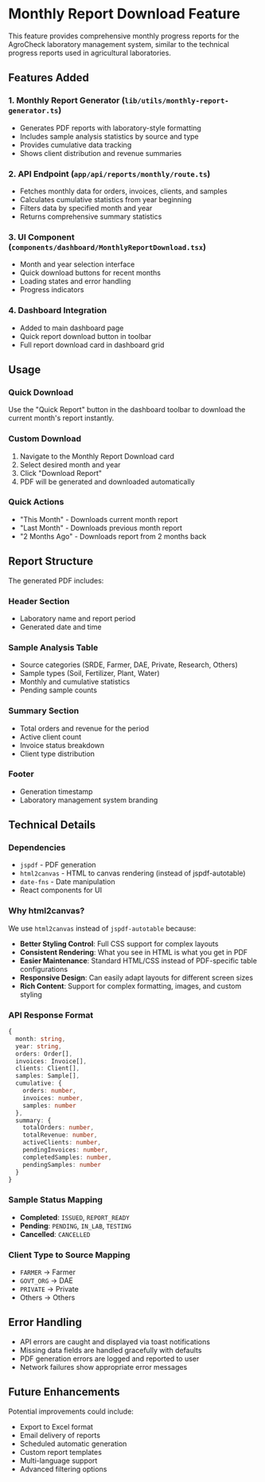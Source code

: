 # Monthly Report Download Feature

This feature provides comprehensive monthly progress reports for the AgroCheck laboratory management system, similar to the technical progress reports used in agricultural laboratories.

## Features Added

### 1. Monthly Report Generator (`lib/utils/monthly-report-generator.ts`)
- Generates PDF reports with laboratory-style formatting
- Includes sample analysis statistics by source and type
- Provides cumulative data tracking
- Shows client distribution and revenue summaries

### 2. API Endpoint (`app/api/reports/monthly/route.ts`)
- Fetches monthly data for orders, invoices, clients, and samples
- Calculates cumulative statistics from year beginning
- Filters data by specified month and year
- Returns comprehensive summary statistics

### 3. UI Component (`components/dashboard/MonthlyReportDownload.tsx`)
- Month and year selection interface
- Quick download buttons for recent months
- Loading states and error handling
- Progress indicators

### 4. Dashboard Integration
- Added to main dashboard page
- Quick report download button in toolbar
- Full report download card in dashboard grid

## Usage

### Quick Download
Use the "Quick Report" button in the dashboard toolbar to download the current month's report instantly.

### Custom Download
1. Navigate to the Monthly Report Download card
2. Select desired month and year
3. Click "Download Report"
4. PDF will be generated and downloaded automatically

### Quick Actions
- "This Month" - Downloads current month report
- "Last Month" - Downloads previous month report
- "2 Months Ago" - Downloads report from 2 months back

## Report Structure

The generated PDF includes:

### Header Section
- Laboratory name and report period
- Generated date and time

### Sample Analysis Table
- Source categories (SRDE, Farmer, DAE, Private, Research, Others)
- Sample types (Soil, Fertilizer, Plant, Water)
- Monthly and cumulative statistics
- Pending sample counts

### Summary Section
- Total orders and revenue for the period
- Active client count
- Invoice status breakdown
- Client type distribution

### Footer
- Generation timestamp
- Laboratory management system branding

## Technical Details

### Dependencies
- `jspdf` - PDF generation
- `html2canvas` - HTML to canvas rendering (instead of jspdf-autotable)
- `date-fns` - Date manipulation
- React components for UI

### Why html2canvas?
We use `html2canvas` instead of `jspdf-autotable` because:
- **Better Styling Control**: Full CSS support for complex layouts
- **Consistent Rendering**: What you see in HTML is what you get in PDF
- **Easier Maintenance**: Standard HTML/CSS instead of PDF-specific table configurations
- **Responsive Design**: Can easily adapt layouts for different screen sizes
- **Rich Content**: Support for complex formatting, images, and custom styling

### API Response Format
```typescript
{
  month: string,
  year: string,
  orders: Order[],
  invoices: Invoice[],
  clients: Client[],
  samples: Sample[],
  cumulative: {
    orders: number,
    invoices: number,
    samples: number
  },
  summary: {
    totalOrders: number,
    totalRevenue: number,
    activeClients: number,
    pendingInvoices: number,
    completedSamples: number,
    pendingSamples: number
  }
}
```

### Sample Status Mapping
- **Completed**: `ISSUED`, `REPORT_READY`
- **Pending**: `PENDING`, `IN_LAB`, `TESTING`
- **Cancelled**: `CANCELLED`

### Client Type to Source Mapping
- `FARMER` → Farmer
- `GOVT_ORG` → DAE  
- `PRIVATE` → Private
- Others → Others

## Error Handling

- API errors are caught and displayed via toast notifications
- Missing data fields are handled gracefully with defaults
- PDF generation errors are logged and reported to user
- Network failures show appropriate error messages

## Future Enhancements

Potential improvements could include:
- Export to Excel format
- Email delivery of reports
- Scheduled automatic generation
- Custom report templates
- Multi-language support
- Advanced filtering options
